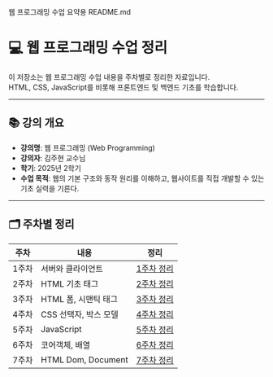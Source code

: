 웹 프로그래밍 수업 요약용 README.md
# 💻 웹 프로그래밍 수업 정리

이 저장소는 웹 프로그래밍 수업 내용을 주차별로 정리한 자료입니다.  
HTML, CSS, JavaScript를 비롯해 프론트엔드 및 백엔드 기초를 학습합니다.

---

## 📚 강의 개요

- **강의명**: 웹 프로그래밍 (Web Programming)
- **강의자**: 김주현 교수님
- **학기**: 2025년 2학기
- **수업 목적**: 웹의 기본 구조와 동작 원리를 이해하고, 웹사이트를 직접 개발할 수 있는 기초 실력을 기른다.

---

## 🗂️ 주차별 정리

| 주차 | 내용 | 정리 |
|------|------|------|
| 1주차 | 서버와 클라이언트 | [1주차 정리](./0903/readme.md) |
| 2주차 | HTML 기초 태그 | [2주차 정리](./0910/README.md) |
| 3주차 | HTML 폼, 시맨틱 태그 | [3주차 정리](.//0917/Readme.md) |
| 4주차 | CSS 선택자, 박스 모델 | [4주차 정리](./0924/readme.md) |
| 5주차 | JavaScript | [5주차 정리](./1001/readme.md)  
| 6주차 | 코어객체, 배열 | [6주차 정리](./1015/readme.md)
| 7주차 | HTML Dom, Document  | [7주차 정리](./1029/readme.md)
  

